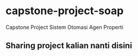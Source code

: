 # capstone-project-soap
Capstone Project Sistem Otomasi Agen Properti

## Sharing project kalian nanti disini
